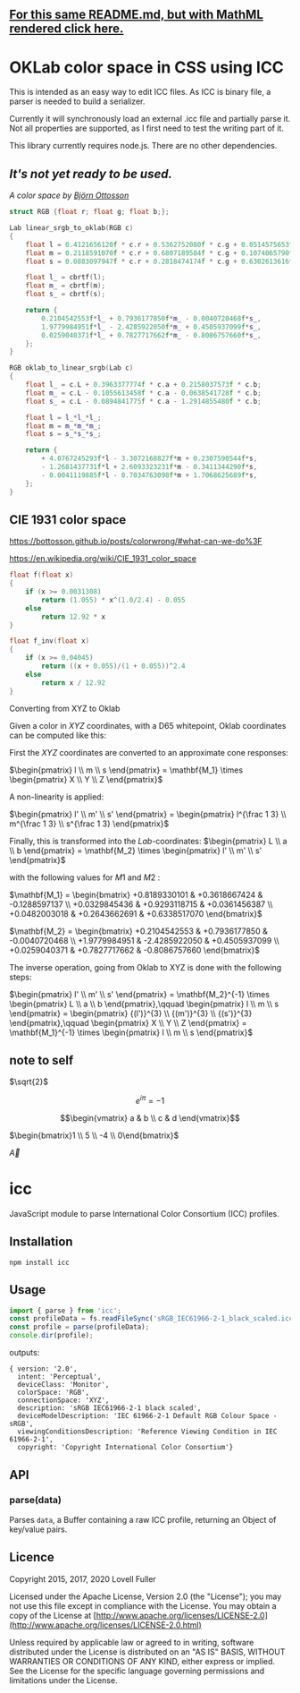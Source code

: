
## [For this same README.md, but with MathML rendered click here.](https://dlabz.github.io/icc/README.html)
# OKLab color space in CSS using ICC

This is intended as an easy way to edit ICC files.
As ICC is binary file, a parser is needed to build a serializer.

Currently it will synchronously load an external .icc file and partially parse it. Not all properties are supported, as I first need to test the writing part of it.

This library currently requires node.js.
There are no other dependencies.


## *It's not yet ready to be used.*



*A color space by [Björn Ottosson](https://twitter.com/bjornornorn)*

```cpp 
struct RGB {float r; float g; float b;};

Lab linear_srgb_to_oklab(RGB c) 
{
    float l = 0.4121656120f * c.r + 0.5362752080f * c.g + 0.0514575653f * c.b;
    float m = 0.2118591070f * c.r + 0.6807189584f * c.g + 0.1074065790f * c.b;
    float s = 0.0883097947f * c.r + 0.2818474174f * c.g + 0.6302613616f * c.b;

    float l_ = cbrtf(l);
    float m_ = cbrtf(m);
    float s_ = cbrtf(s);

    return {
        0.2104542553f*l_ + 0.7936177850f*m_ - 0.0040720468f*s_,
        1.9779984951f*l_ - 2.4285922050f*m_ + 0.4505937099f*s_,
        0.0259040371f*l_ + 0.7827717662f*m_ - 0.8086757660f*s_,
    };
}

RGB oklab_to_linear_srgb(Lab c) 
{
    float l_ = c.L + 0.3963377774f * c.a + 0.2158037573f * c.b;
    float m_ = c.L - 0.1055613458f * c.a - 0.0638541728f * c.b;
    float s_ = c.L - 0.0894841775f * c.a - 1.2914855480f * c.b;

    float l = l_*l_*l_;
    float m = m_*m_*m_;
    float s = s_*s_*s_;

    return {
        + 4.0767245293f*l - 3.3072168827f*m + 0.2307590544f*s,
        - 1.2681437731f*l + 2.6093323231f*m - 0.3411344290f*s,
        - 0.0041119885f*l - 0.7034763098f*m + 1.7068625689f*s,
    };
}
```
## CIE 1931 color space
https://bottosson.github.io/posts/colorwrong/#what-can-we-do%3F

https://en.wikipedia.org/wiki/CIE_1931_color_space
```cpp
float f(float x)
{
    if (x >= 0.0031308)
        return (1.055) * x^(1.0/2.4) - 0.055
    else
        return 12.92 * x
}

float f_inv(float x)
{
    if (x >= 0.04045)
        return ((x + 0.055)/(1 + 0.055))^2.4
    else 
        return x / 12.92
}
```

Converting from XYZ to Oklab 

Given a color in $XYZ$ coordinates, with a D65 whitepoint, Oklab coordinates can be computed like this:

First the $XYZ$ coordinates are converted to an approximate cone responses:

$\begin{pmatrix} l \\ m \\ s \end{pmatrix} = \mathbf{M_1} \times \begin{pmatrix} X \\ Y \\ Z \end{pmatrix}$

A non-linearity is applied:

$\begin{pmatrix} l' \\ m' \\ s' \end{pmatrix} = \begin{pmatrix} l^{\frac 1 3} \\ m^{\frac 1 3} \\ s^{\frac 1 3} \end{pmatrix}$

Finally, this is transformed into the $Lab$-coordinates:
$\begin{pmatrix} L \\ a \\ b \end{pmatrix} = \mathbf{M_2} \times \begin{pmatrix} l' \\ m' \\ s' \end{pmatrix}$

with the following values for $M1$ and $M2$ :

$\mathbf{M_1} = \begin{bmatrix} +0.8189330101 & +0.3618667424 & -0.1288597137 \\ +0.0329845436 & +0.9293118715 & +0.0361456387 \\ +0.0482003018 & +0.2643662691 & +0.6338517070 \end{bmatrix}$

$\mathbf{M_2} = \begin{bmatrix} +0.2104542553 & +0.7936177850 & -0.0040720468 \\ +1.9779984951 & -2.4285922050 & +0.4505937099 \\ +0.0259040371 & +0.7827717662 & -0.8086757660 \end{bmatrix}$

The inverse operation, going from Oklab to XYZ is done with the following steps:

$\begin{pmatrix} l' \\ m' \\ s' \end{pmatrix} = \mathbf{M_2}^{-1} \times \begin{pmatrix} L \\ a \\ b \end{pmatrix},\qquad \begin{pmatrix} l \\ m \\ s \end{pmatrix} = \begin{pmatrix} {(l')}^{3} \\ {(m')}^{3} \\ {(s')}^{3} \end{pmatrix},\qquad \begin{pmatrix} X \\ Y \\ Z \end{pmatrix} = \mathbf{M_1}^{-1} \times \begin{pmatrix} l \\ m \\ s \end{pmatrix}$



##  note to self

$`\sqrt{2}`$

$$e^{i \pi} = -1$$ 

$$\begin{vmatrix} a & b \\ c & d \end{vmatrix}$$



$\begin{bmatrix}1 \\ 5 \\ -4 \\ 0\end{bmatrix}$
 

$\vec{A}$


# icc

JavaScript module to parse International Color Consortium (ICC) profiles.

## Installation

	npm install icc

## Usage

```javascript
import { parse } from 'icc';
const profileData = fs.readFileSync('sRGB_IEC61966-2-1_black_scaled.icc');
const profile = parse(profileData);
console.dir(profile);
```
outputs:
```
{ version: '2.0',
  intent: 'Perceptual',
  deviceClass: 'Monitor',
  colorSpace: 'RGB',
  connectionSpace: 'XYZ',
  description: 'sRGB IEC61966-2-1 black scaled',
  deviceModelDescription: 'IEC 61966-2-1 Default RGB Colour Space - sRGB',
  viewingConditionsDescription: 'Reference Viewing Condition in IEC 61966-2-1',
  copyright: 'Copyright International Color Consortium'}
```

## API

### parse(data)

Parses `data`, a Buffer containing a raw ICC profile, returning an Object of key/value pairs.

## Licence

Copyright 2015, 2017, 2020 Lovell Fuller

Licensed under the Apache License, Version 2.0 (the "License");
you may not use this file except in compliance with the License.
You may obtain a copy of the License at
[http://www.apache.org/licenses/LICENSE-2.0](http://www.apache.org/licenses/LICENSE-2.0.html)

Unless required by applicable law or agreed to in writing,
software distributed under the License is distributed on an "AS IS" BASIS,
WITHOUT WARRANTIES OR CONDITIONS OF ANY KIND, either express or implied.
See the License for the specific language governing permissions and limitations under the License.

